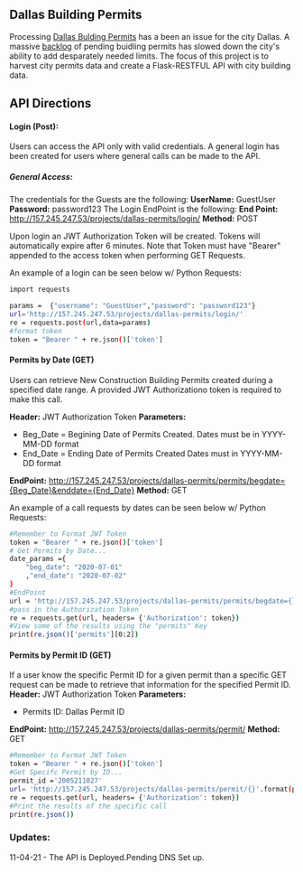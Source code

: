 ## **Dallas Building Permits**
Processing [Dallas Bulding Permits](https://developdallas.dallascityhall.com/) has a been an issue for the city Dallas. A massive [backlog](https://www.dallasobserver.com/news/dallas-permit-process-delays-11968181) of pending buidling permits has slowed down the city's ability to add desparately needed limits. The focus of this project is to harvest city permits data and create a Flask-RESTFUL API with city building data. 

## **API Directions**
#### Login (Post): 
Users can access the API only with valid credentials. A general login has been created for users where general calls can be made to the API.
##### **General Access:** 
The credentials for the Guests are the following:
 **UserName:** GuestUser
 **Password:** password123
The Login EndPoint is the following:
 **End Point:** http://157.245.247.53/projects/dallas-permits/login/ 
**Method:** POST

Upon login an JWT Authorization Token will be created. Tokens will automatically expire after 6 minutes. Note that Token must have "Bearer" appended to the access token when performing GET Requests. 

An example of a login can be seen below w/ Python Requests:
```sh
import requests

params =  {"username": "GuestUser","password": "password123"}
url='http://157.245.247.53/projects/dallas-permits/login/'
re = requests.post(url,data=params)
#format token
token = "Bearer " + re.json()['token']
```

#### **Permits by Date (GET)**

Users can retrieve New Construction Building Permits created during a specified date range. A provided JWT Authorizationo token is required to make this call. 

**Header:** JWT Authorization Token
**Parameters:**
- Beg_Date = Begining Date of Permits Created. Dates must be in YYYY-MM-DD format
- End_Date = Ending Date of Permits Created Dates must in YYYY-MM-DD format

**EndPoint:** http://157.245.247.53/projects/dallas-permits/permits/begdate={Beg_Date}&enddate={End_Date}
**Method:** GET

An example of a call requests by dates can be seen below w/ Python Requests:

```sh
#Remember to Format JWT Token
token = "Bearer " + re.json()['token']
# Get Permits by Date...
date_params ={
    "beg_date": "2020-07-01"
    ,"end_date": "2020-07-02"
}
#EndPoint
url = 'http://157.245.247.53/projects/dallas-permits/permits/begdate={}&enddate={}'.format(date_params['beg_date'],date_params['end_date'])
#pass in the Authorization Token
re = requests.get(url, headers= {'Authorization': token})
#View some of the results using the "permits" Key
print(re.json()['permits'][0:2])
```

#### **Permits by Permit ID (GET)**
If a user know the specific Permit ID for a given permit than a specific GET request can be made to retrieve that information for the specified Permit ID.
**Header:** JWT Authorization Token
**Parameters:**
- Permits ID: Dallas Permit ID

**EndPoint:** http://157.245.247.53/projects/dallas-permits/permit/
**Method:** GET

```sh
#Remember to Format JWT Token
token = "Bearer " + re.json()['token']
#Get Specifc Permit by ID... 
permit_id ='2005211027'
url= 'http://157.245.247.53/projects/dallas-permits/permit/{}'.format(permit_id)
re = requests.get(url, headers= {'Authorization': token})
#Print the results of the specific call
print(re.json())
```


### Updates:
11-04-21 - The API is Deployed.Pending DNS Set up. 
